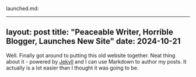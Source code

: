 launched.md:

---
layout: post
title: "Peaceable Writer, Horrible Blogger, Launches New Site"
date: 2024-10-21
---

Well. Finally got around to putting this old website together. Neat thing about it - powered by [Jekyll](http://jekyllrb.com) and I can use Markdown to author my posts. It actually is a lot easier than I thought it was going to be.
